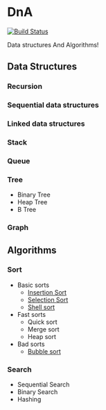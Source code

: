# DnA

[![Build Status](https://travis-ci.org/seunghun-kim/algorithms.svg?branch=develop)](https://travis-ci.org/seunghun-kim/algorithms)

Data structures And Algorithms!

## Data Structures
### Recursion
### Sequential data structures
### Linked data structures
### Stack
### Queue
### Tree
- Binary Tree
- Heap Tree
- B Tree
### Graph

## Algorithms
### Sort
- Basic sorts
  - [Insertion Sort](src/main/sort/insertion/README.md)
  - [Selection Sort](src/main/sort/selection/README.md)
  - [Shell sort](src/main/sort/shell/README.md)
- Fast sorts
  - Quick sort
  - Merge sort
  - Heap sort
- Bad sorts
  - [Bubble sort](src/main/sort/bubble/README.md)
### Search
- Sequential Search
- Binary Search
- Hashing
